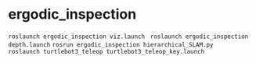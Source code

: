 # ergodic_inspection


``` roslaunch ergodic_inspection viz.launch  ```
```roslaunch ergodic_inspection depth.launch```
```rosrun ergodic_inspection hierarchical_SLAM.py```  
```roslaunch turtlebot3_teleop turtlebot3_teleop_key.launch```